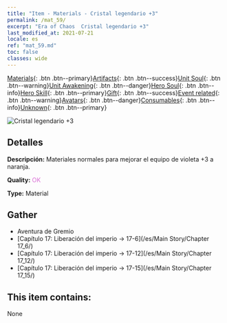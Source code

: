 ```yaml
---
title: "Item - Materials - Cristal legendario +3"
permalink: /mat_59/
excerpt: "Era of Chaos  Cristal legendario +3"
last_modified_at: 2021-07-21
locale: es
ref: "mat_59.md"
toc: false
classes: wide
---
```

 [Materials](/ItemsES/){: .btn .btn--primary}[Artifacts](/ItemsES/Artifacts/){: .btn .btn--success}[Unit Soul](/ItemsES/UnitSoul/){: .btn .btn--warning}[Unit Awakening](/ItemsES/UnitAwakening/){: .btn .btn--danger}[Hero Soul](/ItemsES/HeroSoul/){: .btn .btn--info}[Hero Skill](/ItemsES/HeroSkill/){: .btn .btn--primary}[Gift](/ItemsES/Gift/){: .btn .btn--success}[Event related](/ItemsES/Events/){: .btn .btn--warning}[Avatars](/ItemsES/Avatars/){: .btn .btn--danger}[Consumables](/ItemsES/Consumables/){: .btn .btn--info}[Unknown](/ItemsES/Unknown/){: .btn .btn--primary}

 ![Cristal legendario +3](/images/t/i_cailiao_shuijing2.png)

## Detalles
 **Descripción:** Materiales normales para mejorar el equipo de violeta +3 a naranja.

 **Quality:** <span style="color: #DA70D6">OK</span>

 **Type:** Material

## Gather

*    Aventura de Gremio 
*    [Capítulo 17: Liberación del imperio -> 17-6](/es/Main Story/Chapter 17_6/) 
*    [Capítulo 17: Liberación del imperio -> 17-12](/es/Main Story/Chapter 17_12/) 
*    [Capítulo 17: Liberación del imperio -> 17-15](/es/Main Story/Chapter 17_15/) 

## This item contains:

  None

